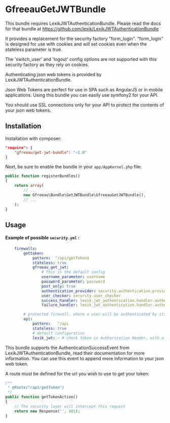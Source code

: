GfreeauGetJWTBundle
===================

This bundle requires LexikJWTAuthenticationBundle. Please read the docs for that bundle at https://github.com/lexik/LexikJWTAuthenticationBundle

It provides a replacement for the security factory "form_login". "form_login" is designed for use with cookies and will set cookies even when the stateless parameter is true.

The 'switch_user' and 'logout' config options are not supported with this security factory as they rely on cookies.

Authenticating json web tokens is provided by LexikJWTAuthenticationBundle.

Json Web Tokens are perfect for use in SPA such as AngularJS or in mobile applications. Using this bundle you can easily use symfony2 for your API.

You should use SSL connections only for your API to protect the contents of your json web tokens.

Installation
------------

Installation with composer:

``` json
"require": {
    "gfreeau/get-jwt-bundle": "~1.0"
}
```

Next, be sure to enable the bundle in your `app/AppKernel.php` file:

``` php
public function registerBundles()
{
    return array(
        // ...
        new Gfreeau\Bundle\GetJWTBundle\GfreeauGetJWTBundle(),
        // ...
    );
}
```

Usage
-----

#### Example of possible `security.yml` :

``` yaml
    firewalls:
        gettoken:
            pattern:  ^/api/getToken$
            stateless: true
            gfreeau_get_jwt:
                # this is the default config
                username_parameter: username
                password_parameter: password
                post_only: true
                authentication_provider: security.authentication.provider.dao
                user_checker: security.user_checker 
                success_handler: lexik_jwt_authentication.handler.authentication_success
                failure_handler: lexik_jwt_authentication.handler.authentication_failure

        # protected firewall, where a user will be authenticated by its jwt token
        api:
            pattern:   ^/api
            stateless: true
            # default configuration
            lexik_jwt: ~ # check token in Authorization Header, with a value prefix of e:    bearer

```

This bundle supports the AuthenticationSuccessEvent from LexikJWTAuthenticationBundle, read their documentation for more information. You can use this event to append more information to your json web token.

A route must be defined for the url you wish to use to get your token:

```php
/**
 * @Route("/api/getToken")
 */
public function getTokenAction()
{
    // The security layer will intercept this request
    return new Response('', 401);
}
```

